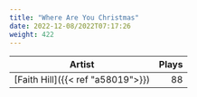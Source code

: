 ```yaml
---
title: "Where Are You Christmas"
date: 2022-12-08/2022T07:17:26
weight: 422
---
```




 Artist | Plays 
----- | -----:
[Faith Hill]({{< ref "a58019">}}) | 88
